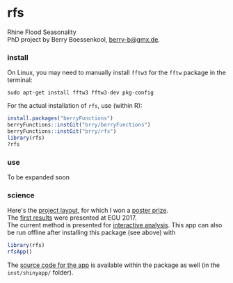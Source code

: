 # rfs
Rhine Flood Seasonality  
PhD project by Berry Boessenkool, <berry-b@gmx.de>.

### install

On Linux, you may need to manually install `fftw3` for the `fftw` package in the terminal:
```
sudo apt-get install fftw3 fftw3-dev pkg-config
```
For the actual installation of `rfs`, use (within R):
```R
install.packages("berryFunctions")
berryFunctions::instGit("brry/berryFunctions")
berryFunctions::instGit("brry/rfs")
library(rfs)
?rfs
```

### use

To be expanded soon


### science

Here's the [project layout](https://github.com/brry/rfs/raw/master/document/PhDay_Poster.png), for which I won a [poster prize](https://www.uni-potsdam.de/natriskchange/activities/publications/contributions-at-conferences-workshops.html).  
The [first results](https://github.com/brry/rfs/raw/master/document/EGU17_Poster.png) were presented at EGU 2017.  
The current method is presented for [interactive analysis](https://brry.shinyapps.io/rhine/).
This app can also be run offline after installing this package (see above) with
```R
library(rfs)
rfsApp()
```
The [source code for the app](https://github.com/brry/rfs/blob/master/inst/shinyapp/app.R) is available within the package as well (in the `inst/shinyapp/` folder).

